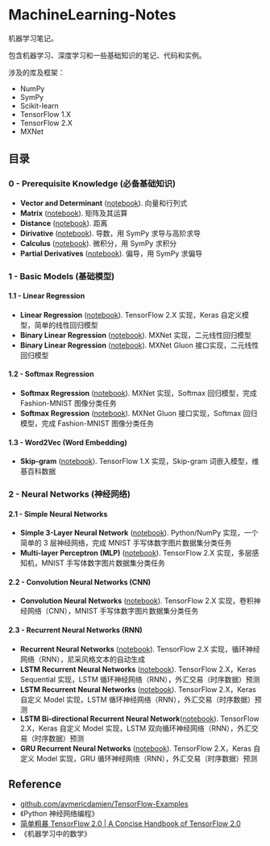 # MachineLearning-Notes

机器学习笔记。

包含机器学习、深度学习和一些基础知识的笔记、代码和实例。

涉及的库及框架：

- NumPy
- SymPy
- Scikit-learn
- TensorFlow 1.X
- TensorFlow 2.X
- MXNet

## 目录

### 0 - Prerequisite Knowledge (必备基础知识)

- **Vector and Determinant** ([notebook](https://github.com/goozp/MachineLearning-Notes/blob/master/prerequisite/Vector.ipynb)). 向量和行列式
- **Matrix** ([notebook](https://github.com/goozp/MachineLearning-Notes/blob/master/prerequisite/Matrix.ipynb)). 矩阵及其运算
- **Distance** ([notebook](https://github.com/goozp/MachineLearning-Notes/blob/master/prerequisite/Distance.ipynb)). 距离
- **Dirivative** ([notebook](https://github.com/goozp/MachineLearning-Notes/blob/master/prerequisite/Dirivative.ipynb)). 导数，用 SymPy 求导与高阶求导
- **Calculus** ([notebook](https://github.com/goozp/MachineLearning-Notes/blob/master/prerequisite/Calculus.ipynb)). 微积分，用 SymPy 求积分
- **Partial Derivatives** ([notebook](https://github.com/goozp/MachineLearning-Notes/blob/master/prerequisite/Partial-Derivatives.ipynb)). 偏导，用 SymPy 求偏导

### 1 - Basic Models (基础模型)

#### 1.1 - Linear Regression

- **Linear Regression** ([notebook](https://github.com/goozp/mldl-example/blob/master/basic/linear/simple-linear-tf2.ipynb)). TensorFlow 2.X 实现，Keras 自定义模型，简单的线性回归模型
- **Binary Linear Regression** ([notebook](https://github.com/goozp/mldl-example/blob/master/basic/linear/binary-linear-mxnet.ipynb)). MXNet 实现，二元线性回归模型
- **Binary Linear Regression** ([notebook](https://github.com/goozp/mldl-example/blob/master/basic/linear/binary-linear-mxnet-gluon.ipynb)). MXNet Gluon 接口实现，二元线性回归模型

#### 1.2 - Softmax Regression

- **Softmax Regression** ([notebook](https://github.com/goozp/mldl-example/blob/master/basic/softmax/softmax-mxnet.ipynb)). MXNet 实现，Softmax 回归模型，完成 Fashion-MNIST 图像分类任务
- **Softmax Regression** ([notebook](https://github.com/goozp/mldl-example/blob/master/basic/softmax/softmax-mxnet-gluon.ipynb)). MXNet Gluon 接口实现，Softmax 回归模型，完成 Fashion-MNIST 图像分类任务

#### 1.3 - Word2Vec (Word Embedding)

- **Skip-gram** ([notebook](https://github.com/goozp/mldl-example/blob/master/basic/word2vec/skip-gram-tf1.ipynb)). TensorFlow 1.X 实现，Skip-gram 词嵌入模型，维基百科数据

### 2 - Neural Networks (神经网络)

#### 2.1 - Simple Neural Networks

- **Simple 3-Layer Neural Network** ([notebook](https://github.com/goozp/mldl-example/blob/master/nn/simple/3-layer-nn-python.ipynb)). Python/NumPy 实现，一个简单的 3 层神经网络，完成 MNIST 手写体数字图片数据集分类任务
- **Multi-layer Perceptron (MLP)** ([notebook](https://github.com/goozp/mldl-example/blob/master/nn/mlp/mlp-tf2.ipynb)). TensorFlow 2.X 实现，多层感知机，MNIST 手写体数字图片数据集分类任务

#### 2.2 - Convolution Neural Networks (CNN)

- **Convolution Neural Networks** ([notebook](https://github.com/goozp/mldl-example/blob/master/nn/cnn/cnn-tf2.ipynb)). TensorFlow 2.X 实现，卷积神经网络（CNN），MNIST 手写体数字图片数据集分类任务

#### 2.3 - Recurrent Neural Networks (RNN)

- **Recurrent Neural Networks** ([notebook](https://github.com/goozp/mldl-example/blob/master/nn/rnn/rnn-tf2.ipynb)). TensorFlow 2.X 实现，循环神经网络（RNN），尼采风格文本的自动生成
- **LSTM Recurrent Neural Networks** ([notebook](https://github.com/goozp/mldl-example/blob/master/nn/rnn/RNN-LSTM-2-layers-sequential.ipynb)). TensorFlow 2.X，Keras Sequential 实现，LSTM 循环神经网络（RNN），外汇交易（时序数据）预测
- **LSTM Recurrent Neural Networks** ([notebook](https://github.com/goozp/mldl-example/blob/master/nn/rnn/RNN-LSTM-2-layers-api.ipynb)). TensorFlow 2.X，Keras 自定义 Model 实现，LSTM 循环神经网络（RNN），外汇交易（时序数据）预测
- **LSTM Bi-directional Recurrent Neural Network**([notebook](https://github.com/goozp/mldl-example/blob/master/nn/rnn/BiRNN-LSTM-2-layers-api.ipynb)). TensorFlow 2.X，Keras 自定义 Model 实现，LSTM 双向循环神经网络（RNN），外汇交易（时序数据）预测
- **GRU Recurrent Neural Networks** ([notebook](https://github.com/goozp/mldl-example/blob/master/nn/rnn/RNN-GRU-2-layers-api.ipynb)). TensorFlow 2.X，Keras 自定义 Model 实现，GRU 循环神经网络（RNN），外汇交易（时序数据）预测

## Reference

- [github.com/aymericdamien/TensorFlow-Examples](https://github.com/aymericdamien/TensorFlow-Examples)
- 《Python 神经网络编程》
- [简单粗暴 TensorFlow 2.0 | A Concise Handbook of TensorFlow 2.0](https://tf.wiki/)
- 《机器学习中的数学》
